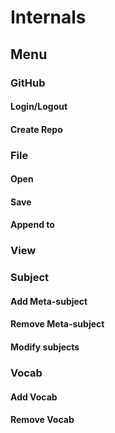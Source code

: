 # Internals

## Menu

### GitHub

#### Login/Logout
#### Create Repo

### File

#### Open
#### Save
#### Append to

### View

### Subject

#### Add Meta-subject
#### Remove Meta-subject
#### Modify subjects

### Vocab

#### Add Vocab
#### Remove Vocab

